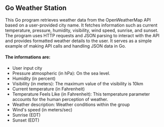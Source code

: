 ## Go Weather Station

This Go program retrieves weather data from the OpenWeatherMap API based on a user-provided city name. It fetches information such as current temperature, pressure, humidity, visibility, wind speed, sunrise, and sunset. The program uses HTTP requests and JSON parsing to interact with the API and provides formatted weather details to the user. It serves as a simple example of making API calls and handling JSON data in Go.

#### The informations are:
* User input city
* Pressure atmospheric (in hPa): On the sea level.
* Humidity (in percent)
* Visibility (in meters): The maximum value of the visibility is 10km
* Current temperature (in Fahrenheit)
* Temperature Feels Like (in Fahrenheit): This temperature parameter accounts for the human perception of weather.
* Weather description: Weather conditions within the group
* Wind's speed (in meters/sec)
* Sunrise (EDT)
* Sunset (EDT)

